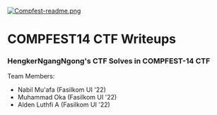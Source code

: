 [![Compfest-readme.png](https://i.postimg.cc/tTCBxnWk/Compfest-readme.png)](https://postimg.cc/SX3L0sZY)
# COMPFEST14 CTF Writeups
### HengkerNgangNgong's CTF Solves in COMPFEST-14 CTF
Team Members:
- Nabil Mu'afa (Fasilkom UI '22)
- Muhammad Oka (Fasilkom UI '22)
- Alden Luthfi A (Fasilkom UI '22)
